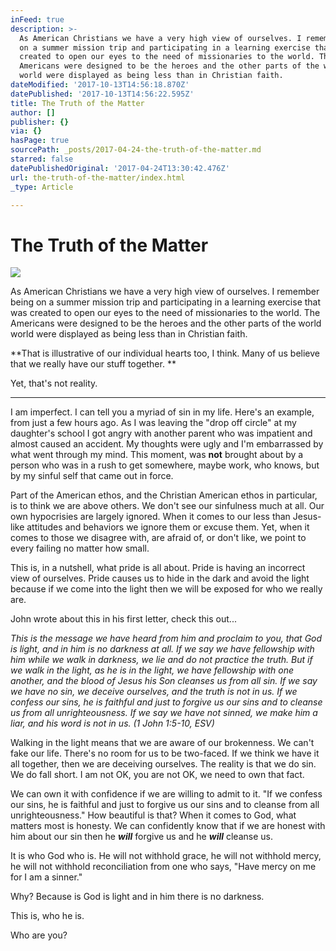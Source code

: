 ```yaml
---
inFeed: true
description: >-
  As American Christians we have a very high view of ourselves. I remember being
  on a summer mission trip and participating in a learning exercise that was
  created to open our eyes to the need of missionaries to the world. The
  Americans were designed to be the heroes and the other parts of the world
  world were displayed as being less than in Christian faith. 
dateModified: '2017-10-13T14:56:18.870Z'
datePublished: '2017-10-13T14:56:22.595Z'
title: The Truth of the Matter
author: []
publisher: {}
via: {}
hasPage: true
sourcePath: _posts/2017-04-24-the-truth-of-the-matter.md
starred: false
datePublishedOriginal: '2017-04-24T13:30:42.476Z'
url: the-truth-of-the-matter/index.html
_type: Article

---
```

# The Truth of the Matter
![](https://the-grid-user-content.s3-us-west-2.amazonaws.com/5874e391-11f1-46ae-a402-cfb21cd223e9.jpg)

As American Christians we have a very high view of ourselves. I remember being on a summer mission trip and participating in a learning exercise that was created to open our eyes to the need of missionaries to the world. The Americans were designed to be the heroes and the other parts of the world world were displayed as being less than in Christian faith. 

**That is illustrative of our individual hearts too, I think. Many of us believe that we really have our stuff together. **

Yet, that's not reality. 

---

I am imperfect. I can tell you a myriad of sin in my life. Here's an example, from just a few hours ago. As I was leaving the "drop off circle" at my daughter's school I got angry with another parent who was impatient and almost caused an accident. My thoughts were ugly and I'm embarrassed by what went through my mind. This moment, was **not** brought about by a person who was in a rush to get somewhere, maybe work, who knows, but by my sinful self that came out in force. 

Part of the American ethos, and the Christian American ethos in particular, is to think we are above others. We don't see our sinfulness much at all. Our own hypocrisies are largely ignored. When it comes to our less than Jesus-like attitudes and behaviors we ignore them or excuse them. Yet, when it comes to those we disagree with, are afraid of, or don't like, we point to every failing no matter how small. 

This is, in a nutshell, what pride is all about. Pride is having an incorrect view of ourselves. Pride causes us to hide in the dark and avoid the light because if we come into the light then we will be exposed for who we really are. 

John wrote about this in his first letter, check this out...

_This is the message we have heard from him and proclaim to you, that God is light, and in him is no darkness at all. If we say we have fellowship with him while we walk in darkness, we lie and do not practice the truth. But if we walk in the light, as he is in the light, we have fellowship with one another, and the blood of Jesus his Son cleanses us from all sin. If we say we have no sin, we deceive ourselves, and the truth is not in us. If we confess our sins, he is faithful and just to forgive us our sins and to cleanse us from all unrighteousness. If we say we have not sinned, we make him a liar, and his word is not in us. (1 John 1:5-10, ESV)_

Walking in the light means that we are aware of our brokenness. We can't fake our life. There's no room for us to be two-faced. If we think we have it all together, then we are deceiving ourselves. The reality is that we do sin. We do fall short. I am not OK, you are not OK, we need to own that fact. 

We can own it with confidence if we are willing to admit to it. "If we confess our sins, he is faithful and just to forgive us our sins and to cleanse from all unrighteousness." How beautiful is that? When it comes to God, what matters most is honesty. We can confidently know that if we are honest with him about our sin then he _**will**_ forgive us and he _**will**_ cleanse us. 

It is who God who is. He will not withhold grace, he will not withhold mercy, he will not withhold reconciliation from one who says, "Have mercy on me for I am a sinner." 

Why? Because is God is light and in him there is no darkness. 

This is, who he is. 

Who are you?